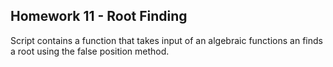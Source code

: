 ## Homework 11 - Root Finding

Script contains a function that takes input of an algebraic functions an finds a root using the false position method.
